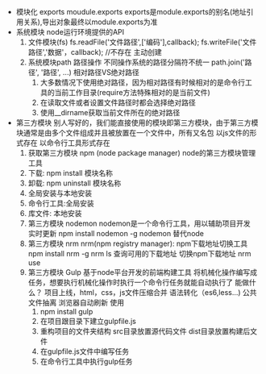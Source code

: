 - 模块化
  exports 
  moudule.exports
  exports是module.exports的别名(地址引用关系),导出对象最终以module.exports为准
- 系统模块
  node运行环境提供的API 
  1. 文件模块(fs)
    fs.readFile('文件路径',['编码'],callback);
    fs.writeFile('文件路径','数据'，callback); //不存在 主动创建
  2. 系统模块path 路径操作
    不同操作系统的路径分隔符不统一
    path.join('路径', '路径', ...)
    相对路径VS绝对路径
      1. 大多数情况下使用绝对路径，因为相对路径有时候相对的是命令行工具的当前工作目录(require方法特殊相对的是当前文件)
      2. 在读取文件或者设置文件路径时都会选择绝对路径
      3. 使用__dirname获取当前文件所在的绝对路径
- 第三方模块
  别人写好的，我们能直接使用的模块即第三方模块，由于第三方模块通常是由多个文件组成并且被放置在一个文件中，所有又名包
  以js文件的形式存在
  以命令行工具形式存在
  1. 获取第三方模块
    npm (node package manager) node的第三方模块管理工具
    1. 下载: npm install 模块名称
    2. 卸载: npm uninstall 模块名称
  2. 全局安装与本地安装
    1. 命令行工具:全局安装
    2. 库文件: 本地安装
  3. 第三方模块 nodemon
      nodemon是一个命令行工具，用以辅助项目开发 实时更新
      npm install nodemon -g
      nodemon 替代node
  4. 第三方模块 nrm
      nrm(npm registry manager): npm下载地址切换工具
      npm install nrm -g
      nrm ls 查询可用的下载地址
      切换npm下载地址 nrm use
  5. 第三方模块 Gulp
    基于node平台开发的前端构建工具
    将机械化操作编写成任务，想要执行机械化操作时执行一个命令行任务就能自动执行了
    能做什么？
      项目上线，html，css，js文件压缩合并
      语法转化（es6,less...)
      公共文件抽离
      浏览器自动刷新
    使用
      1. npm install gulp
      2. 在项目跟目录下建立gulpfile.js
      3. 重构项目的文件夹结构 src目录放置源代码文件 dist目录放置构建后文件
      4. 在gulpfile.js文件中编写任务
      5. 在命令行工具中执行gulp任务
